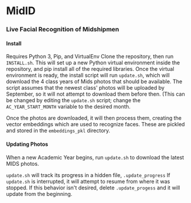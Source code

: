 <h1>MidID</h1>
<h3>Live Facial Recognition of Midshipmen</h3>

<h4>Install</h4>

Requires Python 3, Pip, and VirtualEnv
Clone the repository, then run `INSTALL.sh`. This will set up a new Python virtual environment inside the repository, and pip install all of the required libraries. Once the virtual environment is ready, the install script will run `update.sh`, which will download the 4 class years of Mids photos that should be available. The script assumes that the newest class' photos will be uploaded by September, so it will not attempt to download them before then. (This can be changed by editing the `update.sh` script; change the `AC_YEAR_START_MONTH` variable to the desired month.

Once the photos are downloaded, it will then process them, creating the vector embeddings which are used to recognize faces. These are pickled and stored in the `embeddings_pkl` directory. 

<h4> Updating Photos </h4>

When a new Academic Year begins, run `update.sh` to download the latest MIDS photos.

`update.sh` will track its progress in a hidden file, `.update_progress`
If `update.sh` is interrupted, it will attempt to resume from where it was stopped. If this behavior isn't desired, delete `.update_progess` and it will update from the beginning.

